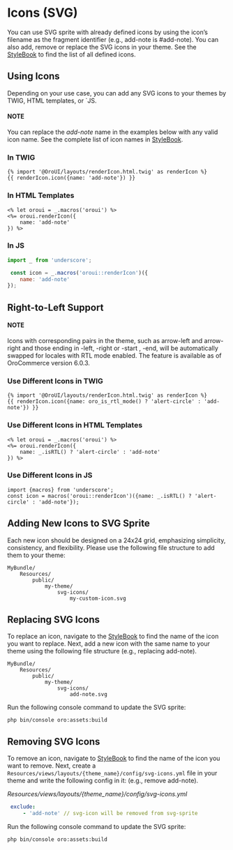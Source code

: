 <a id="frontend-svg-icons"></a>

# Icons (SVG)

You can use SVG sprite with already defined icons by using the icon’s filename as the fragment identifier (e.g., add-note is #add-note). You can also add, remove or replace the SVG icons in your theme. See the <a href="https://b2b-demo.orocommerce.com/desktop/style-book/" target="_blank">StyleBook</a> to find the list of all defined icons.

## Using Icons

Depending on your use case, you can add any SVG icons to your themes by TWIG, HTML templates, or \`JS.

#### NOTE
You can replace the *add-note* name in the examples below  with any valid icon name. See the complete list of icon names in <a href="https://b2b-demo.orocommerce.com/desktop/style-book/" target="_blank">StyleBook</a>.

### In TWIG

```twig
{% import '@OroUI/layouts/renderIcon.html.twig' as renderIcon %}
{{ renderIcon.icon({name: 'add-note'}) }}
```

### In HTML Templates

```none
<% let oroui = _.macros('oroui') %>
<%= oroui.renderIcon({
    name: 'add-note'
}) %>
```

### In JS

```js
import _ from 'underscore';

 const icon = _.macros('oroui::renderIcon')({
    name: 'add-note'
});
```

## Right-to-Left Support

#### NOTE
Icons with corresponding pairs in the theme, such as arrow-left and arrow-right and those ending in -left, -right or -start , -end,
will be automatically swapped for locales with RTL mode enabled. The feature is available as of OroCommerce version 6.0.3.

### Use Different Icons in TWIG

```twig
{% import '@OroUI/layouts/renderIcon.html.twig' as renderIcon %}
{{ renderIcon.icon({name: oro_is_rtl_mode() ? 'alert-circle' : 'add-note'}) }}
```

### Use Different Icons in HTML Templates

```none
<% let oroui = _.macros('oroui') %>
<%= oroui.renderIcon({
    name: _.isRTL() ? 'alert-circle' : 'add-note'
}) %>
```

### Use Different Icons in JS

```none
import {macros} from 'underscore';
const icon = macros('oroui::renderIcon')({name: _.isRTL() ? 'alert-circle' : 'add-note'});
```

## Adding New Icons to SVG Sprite

Each new icon should be designed on a 24x24 grid, emphasizing simplicity, consistency, and flexibility.
Please use the following file structure to add them to your theme:

```none
MyBundle/
    Resources/
        public/
            my-theme/
                svg-icons/
                    my-custom-icon.svg
```

## Replacing SVG Icons

To replace an icon, navigate to the <a href="https://b2b-demo.orocommerce.com/desktop/style-book/" target="_blank">StyleBook</a> to find the name of the icon you want to replace. Next, add a new icon with the same name to your theme using the following file structure (e.g., replacing add-note).

```none
MyBundle/
    Resources/
        public/
            my-theme/
                svg-icons/
                    add-note.svg
```

Run the following console command to update the SVG sprite:

```none
php bin/console oro:assets:build
```

## Removing SVG Icons

To remove an icon, navigate to <a href="https://b2b-demo.orocommerce.com/desktop/style-book/" target="_blank">StyleBook</a> to find the name of the icon you want to remove. Next, create a `Resources/views/layouts/{theme_name}/config/svg-icons.yml` file in your theme and write the following config in it: (e.g., remove add-note).

*Resources/views/layouts/{theme_name}/config/svg-icons.yml*
```yaml
 exclude:
     - 'add-note' // svg-icon will be removed from svg-sprite
```

Run the following console command to update the SVG sprite:

```none
php bin/console oro:assets:build
```

<!-- Frontend -->
